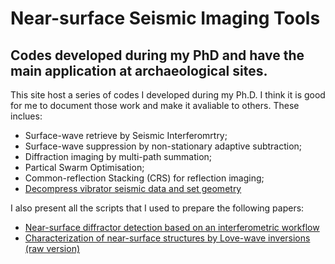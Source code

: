 Near-surface Seismic Imaging Tools
==================================

Codes developed during my PhD and have the main application at archaeological sites.
--------------------------------------------------

This site host a series of codes I developed during my Ph.D. I think it is good for me to document those work and make it avaliable to others. These inclues:

- Surface-wave retrieve by Seismic Interferomrtry;
- Surface-wave suppression by non-stationary adaptive subtraction;
- Diffraction imaging by multi-path summation;
- Partical Swarm Optimisation;
- Common-reflection Stacking (CRS) for reflection imaging;
- [Decompress vibrator seismic data and set geometry](man/man1_st01.md)

I also present all the scripts that I used to prepare the following papers:
- [Near-surface diffractor detection  based on an interferometric workflow](ch3/ch3_main.md)
- [Characterization of near-surface structures by Love-wave inversions (raw version)](ch5/ch5_main.md)
